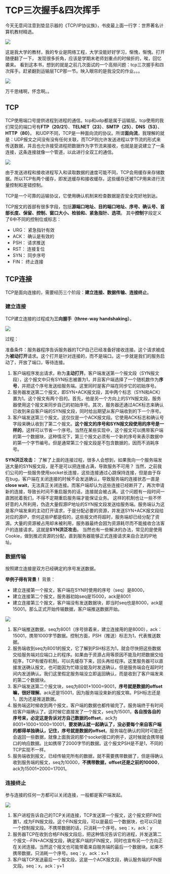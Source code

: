 # TCP三次握手&四次挥手

今天无意间注意到垫显示器的《TCP/IP协议族》，书皮最上面一行字：世界著名计算机教材精选。

<img src="11111.png">

这是我大学的教材，我的专业是网络工程，大学没能好好学习，惭愧，惭愧。打开随便翻了一下， 发现很多折角，应该是学期末老师划重点的时候折的，唉，回忆袭来。
看到这本书，想到的就是之前几次面试的一个高频问题：tcp三次握手和四次挥手。赶紧翻到运输层TCP那一节。映入眼帘的是我没交的作业。。。

<img src='11585992522_.pic.jpg'>

万千思绪啊，怀念啊。。

## TCP

TCP使用端口号提供进程到进程的通信。tcp和udp都是属于运输层。tcp使用的我们常见的端口号有**FTP（20/21）**、**TELNET（23）**、**SMTP（25）**、**DNS（53）**、**HTTP（80）**。
和UDP不同，TCP是一种面向流的协议。所谓**面向流**，我理解的就是：UDP报文之间没有没有任何关联，而TCP则允许发送进程以字节流的形式来传送数据，并且也允许接受进程把数据作为字节流来接收，也就是是说建立了一条连接，这条连接就像一个管道，以此进行全双工的通信。

<img src="21585993169_.pic_hd.jpg">

由于发送进程和接收进程写入和读取数据的速度可能不同，TCP会用缓存来存储数据。所以TCP有两个缓存，即发送缓存和接收缓存。这些缓存还被TCP用来进行流量控制和差错控制。

TCP是一个可靠的运输协议，它使用确认机制来检查数据是否安全完好地到达。

TCP报文的首部有很多字段，包括**源端口地址、目的端口地址、序号、确认号、首部长度、保留、控制、窗口大小、检验和、紧急指针、选项**。
其中**控制**字段定义了6中不同的控制位或标志：
- URG： 紧急指针有效
- ACK： 确认是有效的
- PSH： 请求推送
- RST： 连接复位
- SYN： 同步序号
- FIN： 终止连接

## TCP连接

TCP是面向连接的，需要经历三个阶段：**建立连接、数据传输、连接终止**。

### 建立连接
TCP建立连接的过程成为**三向握手（three-way handshaking）**。

<img src="31585998651_.pic_hd.jpg">

过程：

准备条件：服务器程序告诉服务器的TCP自己已经准备好接收连接。这个请求被成为**被动打开**请求。这个打开是针对连接的，而不是端口。这一步就是我们的服务启动了，开放了端口，等待连接。
1. 客户端程序发出请求，称为**主动打开**。客户端发送第一个报文段（SYN报文段），这个报文中只有SYN标志被置为1，并且客户端选择了一个随机数作为**序号**，并把这个序号发送给服务端。这里同时是客户端在同步它的初始序号。
2. 服务器发送第二个报文，即SYN+ACK报文段，其中两个标志（SYN和ACK）置为1。这个报文有两个目的。首先，他是另一个方向上的SYN报文段，服务器使用这个报文来同步自己的初始序号。其次，服务器还通过ACK标志来确认已收到来自客户端的SYN报文段，同时给出期望从客户端收到的下一个序号。
3. 客户端发送第三个报文。这仅仅是一个ACK报文段。它使用ACK标志和确认号字段来确认收到了第二个报文。**这个报文的序号和SYN报文段使用的序号是一样的**，这样可以节省一个序号。当然在某些实现中，这个报文可以携带客户端的第一个数据块，这种情况下，第三个报文必须有一个新的序号来表示数据中的第一个字节编号。但是通常第三个报文段是不包含数据的，因而不消耗序号。

**SYN洪泛攻击：**
了解了上面的连接过程，很多人会想到，如果我向一个服务端发送大量的SYN报文段，是不是可以把连接占满，导致服务不可用？
当然，之前我们公司的一些服务使用socket长连接，这些连接通过心跳保持连接，但是由于存在bug，客户端在关闭连接的时候不会发送确认，导致服务端的连接状态一直是**close wait**，无法真正关闭连接。而客户端却认为这些连接已经断开了，再次申请新的连接，导致长时间不重启服务的话，连接就会被占满。这个问题有一段时间一直困扰着我们，不得不定期重启服务端才能保证业务。
这样的机制也让一些不怀好意的人所利用，伪造大量假源IP地址的SYN报文段发送给服务端。服务端认为这是客户端发来的主动打开请求，于是分配必要的资源，并发送SYN+ACK报文段给对应的源IP，奈何这些IP都是假的，这些报文终将超时，服务端却已经分配了资源。大量的资源被占用却未被利用，服务器最终会因为资源耗尽而不能接收合法客户的连接请求。这就是**SYN洪泛攻击**。
当然也有一些解决的办法，常见的是使用Cookie，做到推迟资源的分配，直到服务器能够正式连接请求来自合法的IP地址。

### 数据传输

按照建立连接是双方已经确定的序号发送数据。

**举例子得有背景！**
背景：
- 建立连接第一个报文，客户端在SYN时使用的序号（seq）是8000，
- 建立连接第二个报文，服务器初始seq是15000，ack是8001
- 建立连接第三个报文，客户端没有发送数据块，即当时seq也是8000，ack是15001。那么正式开始传输数据，客户端推送数据开始。

<img src="41585998713_.pic_hd.jpg">

1. 客户端推送数据，seq为8001（序号排着来，建立连接用的是8000），ack：15001，携带1000字节数据。控制方面，PSH（推送）标志为1，代表推送数据。
2. 服务端收到seq为8001的报文，它了解到PSH标志为1，就会尽快把这些数据交给服务端对应端口上的程序。如果由于资源占用等原因不能及时把数据交给程序，TCP有缓存机制，可以先缓存下来，回头再给程序。这里服务器可以直接发送确认报文，也可能因为忙碌没能及时发送确认，但是服务端会在超时时间内发送确认。我们这里假定服务端没立即返回确认，而是收到了客户端发来的第二个数据块。
3. 客户端发送第二个报文块，seq为8001+1000=9001，**序号就是数据的offset嘛，很好理解**。ack还是15001，因为服务端没来新的报文嘛。PSH标志还是1，因为还是推送数据。
4. 服务端这时候收到两个报文，客户端的数据也都传输完了。服务端终于有时间给客户端确认了。这时候它直接发了一个报文，seq为15001，**各自按各自的序号来，必定这是告诉对方自己数据的offset**，ack为8001+1000+1000=10001，**要发确认就一起确认了，没必要每个来自客户端的都得单独确认，记住，序号就是数据的offset**。服务端在确认的同时可能还会返回一些数据，就像上面我说的那个socket接口的例子，这时候就会携带接口的响应数据。比如携带了2000字节的数据。这个报文PSH是不是1，不同的TCP实现不一样。
5. 服务端收到报文，已经传输完所有的数据，就不需要携带数据了，但是得确认收到服务端的报文，seq为10000，**不携带数据，offset还是之前的10000**，ack为15001+2000=17001。

### 连接终止

参与连接的任何一方都可以关闭连接，一般都是客户端发起。

<img src="51585999731_.pic_hd.jpg">


1. 客户进程告诉自己的TCP关闭连接，TCP发送第一个报文，这个报文把FIN位置1，成为FIN报文段。这个FIN报文段，可以是最后一个数据块，也可以只是一个控制报文段。不携带数据的话，只消耗一个序号。seq：x，ack：y
2. 服务器TCP在收到合格FIN报文段后，把这种情况告诉它的进程，并发送第二个报文--FIN+ACK报文段，确定客户端的FIN报文，同时也宣布另一个方向正在关闭连接。当然这个报文也可能带着来自服务端的最后一个数据块。如果不携带数据，只消耗一个序号。seq：y，ack：x+1
3. 客户端TCP发送最后一个报文段，这是一个ACK报文段，确认服务端的FIN报文段。seq：x，ack：y+1

